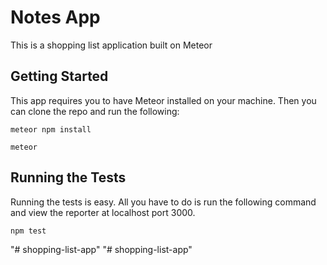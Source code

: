 # Notes App

This is a shopping list application built on Meteor 

## Getting Started

This app requires you to have Meteor installed on your machine. Then you can clone the repo and run the following:

```
meteor npm install
```

```
meteor
```

## Running the Tests

Running the tests is easy. All you have to do is run the following command and view the reporter at localhost port 3000.

```
npm test
```
"# shopping-list-app" 
"# shopping-list-app" 
